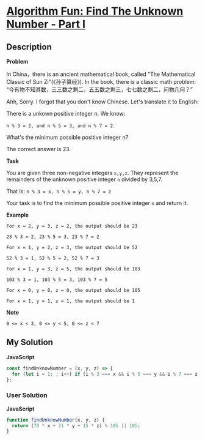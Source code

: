 # [Algorithm Fun: Find The Unknown Number - Part I](https://www.codewars.com/kata/59cdb2b3a25c8c6d56000005)

## Description

**Problem**

In China，there is an ancient mathematical book, called "The Mathematical Classic of Sun Zi"(《孙子算经》). In the book, there is a classic math problem: “今有物不知其数，三三数之剩二，五五数之剩三，七七数之剩二，问物几何？”

Ahh, Sorry. I forgot that you don't know Chinese. Let's translate it to English:

There is a unkown positive integer n. We know:

`n % 3 = 2, and n % 5 = 3, and n % 7 = 2`.

What's the minimum possible positive integer n?

The correct answer is 23.

**Task**

You are given three non-negative integers `x,y,z`. They represent the remainders of the unknown positive integer `n` divided by 3,5,7.

That is: `n % 3 = x, n % 5 = y, n % 7 = z`

Your task is to find the minimum possible positive integer `n` and return it.

**Example**

```
For x = 2, y = 3, z = 2, the output should be 23

23 % 3 = 2, 23 % 5 = 3, 23 % 7 = 2

For x = 1, y = 2, z = 3, the output should be 52

52 % 3 = 1, 52 % 5 = 2, 52 % 7 = 3

For x = 1, y = 3, z = 5, the output should be 103

103 % 3 = 1, 103 % 5 = 3, 103 % 7 = 5

For x = 0, y = 0, z = 0, the output should be 105

For x = 1, y = 1, z = 1, the output should be 1
```

**Note**

```
0 <= x < 3, 0 <= y < 5, 0 <= z < 7
```

## My Solution

**JavaScript**

```js
const findUnknowNumber = (x, y, z) => {
  for (let i = 1; ; i++) if (i % 3 === x && i % 5 === y && i % 7 === z) return i;
};
```

### User Solution

**JavaScript**

```js
function findUnknowNumber(x, y, z) {
  return (70 * x + 21 * y + 15 * z) % 105 || 105;
}
```
